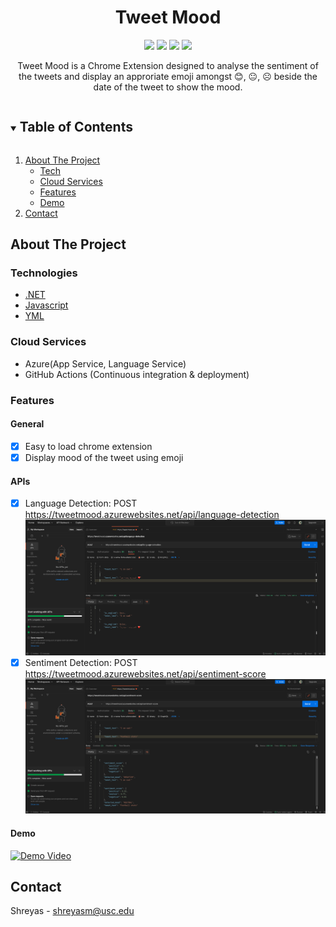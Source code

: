 <div align="center">
 
<h1 align="center">Tweet Mood</h1>

[![](https://img.shields.io/badge/Backend_Made_with-.NET-red?style=for-the-badge&logo=.net)](#)
[![](https://img.shields.io/badge/Chrome_Extension_Made_with-Javascript-orange?style=for-the-badge&logo=javascript)](#)
[![](https://img.shields.io/badge/IDE-Visual_Studio_Code-purple?style=for-the-badge&logo=visual-studio-code)](#)
[![](https://img.shields.io/badge/Hosted_On-Azure-blue.svg?style=for-the-badge&logo=microsoft-azure&logoColor=white)](#)
</div>

<p align="center">
Tweet Mood is a Chrome Extension designed to analyse the sentiment of the tweets and display an approriate emoji amongst 😊, 😐, ☹️ beside the date of the tweet to show the mood.
</p>

<!-- TABLE OF CONTENTS -->
<details open="open">
  <summary><h2 style="display: inline-block">Table of Contents</h2></summary>
  <ol>
    <li>
      <a href="#about-the-project">About The Project</a>
      <ul>
        <li><a href="#technologies">Tech</a></li>
       <li><a href="#cloud-services">Cloud Services</a></li>
       <li><a href="#features">Features</a></li>
       <li><a href="#features">Demo</a></li>
      </ul>
    </li>
    <li><a href="#contact">Contact</a></li>
  </ol>
</details>

<!-- ABOUT THE PROJECT -->
## About The Project

### Technologies 

* [.NET](#)
* [Javascript](#)
* [YML](#)

### Cloud Services

* Azure(App Service, Language Service)
* GitHub Actions (Continuous integration & deployment)

### Features

#### General

- [x] Easy to load chrome extension
- [x] Display mood of the tweet using emoji

#### APIs

- [x] Language Detection: POST https://tweetmood.azurewebsites.net/api/language-detection
  ![api](./MediaContent/Language_Detection_Api.png)
- [x] Sentiment Detection: POST https://tweetmood.azurewebsites.net/api/sentiment-score
  ![api](./MediaContent/Sentiment_Score_Api.png)

<!-- DEMO -->
#### Demo
<a href="https://drive.google.com/file/d/1bmOY1GXXEM3ovnpn6Wa4Ne1UZNpXdUNs/view?usp=sharing" title="Link Title"><img src="https://drive.google.com/file/d/1bmOY1GXXEM3ovnpn6Wa4Ne1UZNpXdUNs/view?usp=sharing" alt="Demo Video" /></a>

<!-- CONTACT -->
## Contact

Shreyas  - shreyasm@usc.edu
